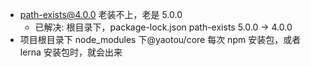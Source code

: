 - path-exists@4.0.0 老装不上，老是 5.0.0
  - 已解决: 根目录下，package-lock.json path-exists 5.0.0 -> 4.0.0
- 项目根目录下 node_modules 下@yaotou/core 每次 npm 安装包，或者 lerna 安装包时，就会出来
